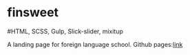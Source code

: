 <h1> finsweet</h1>
#HTML, SCSS, Gulp, Slick-slider, mixitup
<br>
<p>A landing page for foreign language school. Github pages:<a href="https://batmankoff.github.io/finsweet/dist/index.html"  target="_blank">link</a> </p>
